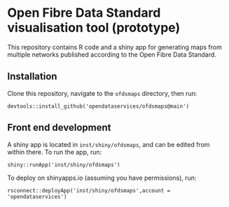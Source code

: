 # Open Fibre Data Standard visualisation tool (prototype)

This repository contains R code and a shiny app for generating maps from multiple networks published according to the Open Fibre Data Standard.

## Installation

Clone this repository, navigate to the `ofdsmaps` directory, then run:

```
devtools::install_github('opendataservices/ofdsmaps@main')
```

## Front end development

A shiny app is located in `inst/shiny/ofdsmaps`, and can be edited from within there. To run the app, run:

```
shiny::runApp('inst/shiny/ofdsmaps')
```

To deploy on shinyapps.io (assuming you have permissions), run:

```
rsconnect::deployApp('inst/shiny/ofdsmaps',account = 'opendataservices')
```
